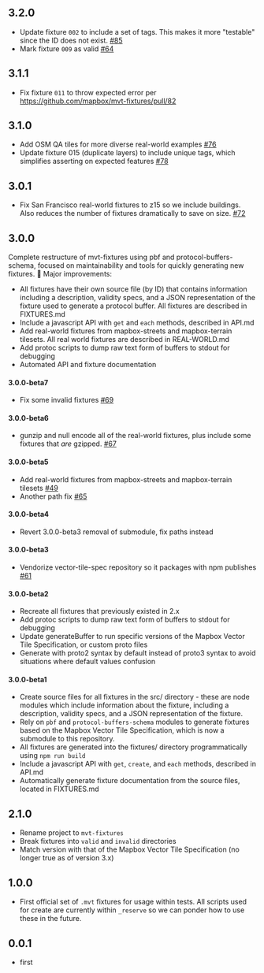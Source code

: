 ## 3.2.0

* Update fixture `002` to include a set of tags. This makes it more "testable" since the ID does not exist. [#85](https://github.com/mapbox/mvt-fixtures/pull/85)
* Mark fixture `009` as valid [#64](https://github.com/mapbox/mvt-fixtures/issues/64)

## 3.1.1

* Fix fixture `011` to throw expected error per https://github.com/mapbox/mvt-fixtures/pull/82

## 3.1.0

* Add OSM QA tiles for more diverse real-world examples [#76](https://github.com/mapbox/mvt-fixtures/issues/76)
* Update fixture 015 (duplicate layers) to include unique tags, which simplifies asserting on expected features [#78](https://github.com/mapbox/mvt-fixtures/pull/78)

## 3.0.1

* Fix San Francisco real-world fixtures to z15 so we include buildings. Also reduces the number of fixtures dramatically to save on size. [#72](https://github.com/mapbox/mvt-fixtures/pull/72)

## 3.0.0

Complete restructure of mvt-fixtures using pbf and protocol-buffers-schema, focused on maintainability and tools for quickly generating new fixtures. :tada: Major improvements:

* All fixtures have their own source file (by ID) that contains information including a description, validity specs, and a JSON representation of the fixture used to generate a protocol buffer. All fixtures are described in FIXTURES.md
* Include a javascript API with `get` and `each` methods, described in API.md
* Add real-world fixtures from mapbox-streets and mapbox-terrain tilesets. All real world fixtures are described in REAL-WORLD.md
* Add protoc scripts to dump raw text form of buffers to stdout for debugging
* Automated API and fixture documentation

#### 3.0.0-beta7

- Fix some invalid fixtures [#69](https://github.com/mapbox/mvt-fixtures/pull/69)

#### 3.0.0-beta6

- gunzip and null encode all of the real-world fixtures, plus include some fixtures that _are_ gzipped. [#67](https://github.com/mapbox/mvt-fixtures/commits/master)

#### 3.0.0-beta5

- Add real-world fixtures from mapbox-streets and mapbox-terrain tilesets [#49](https://github.com/mapbox/mvt-fixtures/issues/49)
- Another path fix [#65](https://github.com/mapbox/mvt-fixtures/pull/65)

#### 3.0.0-beta4

- Revert 3.0.0-beta3 removal of submodule, fix paths instead

#### 3.0.0-beta3

- Vendorize vector-tile-spec repository so it packages with npm publishes [#61](https://github.com/mapbox/mvt-fixtures/issues/61)

#### 3.0.0-beta2

- Recreate all fixtures that previously existed in 2.x
- Add protoc scripts to dump raw text form of buffers to stdout for debugging
- Update generateBuffer to run specific versions of the Mapbox Vector Tile Specification, or custom proto files
- Generate with proto2 syntax by default instead of proto3 syntax to avoid situations where default values confusion

#### 3.0.0-beta1

- Create source files for all fixtures in the src/ directory - these are node modules which include information about the fixture, including a description, validity specs, and a JSON representation of the fixture.
- Rely on `pbf` and `protocol-buffers-schema` modules to generate fixtures based on the Mapbox Vector Tile Specification, which is now a submodule to this repository.
- All fixtures are generated into the fixtures/ directory programmatically using `npm run build`
- Include a javascript API with `get`, `create`, and `each` methods, described in API.md
- Automatically generate fixture documentation from the source files, located in FIXTURES.md

## 2.1.0

- Rename project to `mvt-fixtures`
- Break fixtures into `valid` and `invalid` directories
- Match version with that of the Mapbox Vector Tile Specification (no longer true as of version 3.x)

## 1.0.0

- First official set of `.mvt` fixtures for usage within tests. All scripts used for create are currently within `_reserve` so we can ponder how to use these in the future.

## 0.0.1

- first
